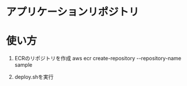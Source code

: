 # アプリケーションリポジトリ

# 使い方

1. ECRのリポジトリを作成
aws ecr create-repository --repository-name sample

2. deploy.shを実行

